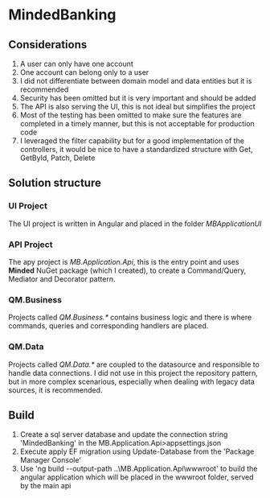 # MindedBanking

## Considerations
1) A user can only have one account
2) One account can belong only to a user
3) I did not differentiate between domain model and data entities but it is recommended
4) Security has been omitted but it is very important and should be added
5) The API is also serving the UI, this is not ideal but simplifies the project
6) Most of the testing has been omitted to make sure the features are completed in a timely manner, but this is not acceptable for production code
7) I leveraged the filter capability but for a good implementation of the controllers, it would be nice to have a standardized structure with Get, GetById, Patch, Delete

## Solution structure
### UI Project
The UI project is written in Angular and placed in the folder _MBApplicationUI_

### API Project
The apy project is _MB.Application.Api_, this is the entry point and uses **Minded** NuGet package (which I created), to create a Command/Query, Mediator and Decorator pattern.

### QM.Business
Projects called _QM.Business.*_ contains business logic and there is where commands, queries and corresponding handlers are placed.

### QM.Data
Projects called _QM.Data.*_ are coupled to the datasource and responsible to handle data connections. I did not use in this project the repository pattern, but in more complex scenarious, especially when dealing with legacy data sources, it is recommended.

## Build
1) Create a sql server database and update the connection string 'MindedBanking' in the MB.Application.Api>appsettings.json
2) Execute apply EF migration using Update-Database from the 'Package Manager Console'
3) Use 'ng build --output-path ..\MB.Application.Api\wwwroot\' to build the angular application which will be placed in the wwwroot folder, served by the main api